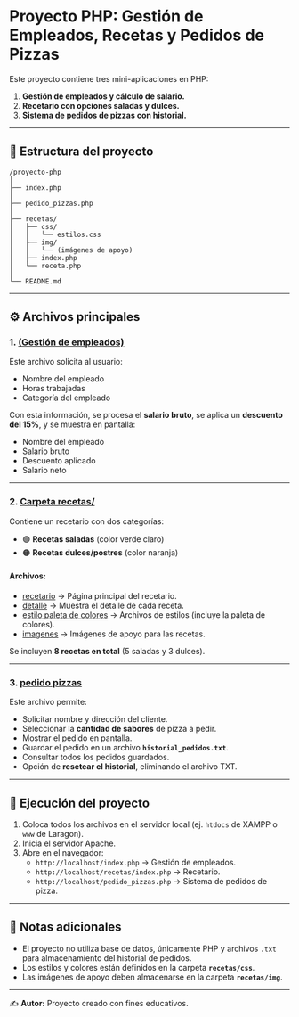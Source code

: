 # Proyecto PHP: Gestión de Empleados, Recetas y Pedidos de Pizzas

Este proyecto contiene tres mini-aplicaciones en PHP:  
1. **Gestión de empleados y cálculo de salario.**  
2. **Recetario con opciones saladas y dulces.**  
3. **Sistema de pedidos de pizzas con historial.**

---

## 📂 Estructura del proyecto

```
/proyecto-php
│
├── index.php
│
├── pedido_pizzas.php
│
├── recetas/
│   ├── css/
│   │   └── estilos.css
│   ├── img/
│   │   └── (imágenes de apoyo)
│   ├── index.php
│   └── receta.php
│
└── README.md
```

---

## ⚙️ Archivos principales

### 1. [(Gestión de empleados)](./index.php)

Este archivo solicita al usuario:  
- Nombre del empleado  
- Horas trabajadas  
- Categoría del empleado  

Con esta información, se procesa el **salario bruto**, se aplica un **descuento del 15%**, y se muestra en pantalla:  

- Nombre del empleado  
- Salario bruto  
- Descuento aplicado  
- Salario neto  

---

### 2. [Carpeta recetas/](./recetas/)

Contiene un recetario con dos categorías:  

- 🟢 **Recetas saladas** (color verde claro)  
- 🟠 **Recetas dulces/postres** (color naranja)  

#### Archivos:
- [recetario](./index.php) → Página principal del recetario.  
- [detalle](./receta.php) → Muestra el detalle de cada receta.  
- [estilo paleta de colores](./css/) → Archivos de estilos (incluye la paleta de colores).  
- [imagenes](./img/) → Imágenes de apoyo para las recetas.  

Se incluyen **8 recetas en total** (5 saladas y 3 dulces).  

---

### 3. [pedido pizzas](./pedido_pizzas.php)

Este archivo permite:  
- Solicitar nombre y dirección del cliente.  
- Seleccionar la **cantidad de sabores** de pizza a pedir.  
- Mostrar el pedido en pantalla.  
- Guardar el pedido en un archivo **`historial_pedidos.txt`**.  
- Consultar todos los pedidos guardados.  
- Opción de **resetear el historial**, eliminando el archivo TXT.  

---

## 🚀 Ejecución del proyecto

1. Coloca todos los archivos en el servidor local (ej. `htdocs` de XAMPP o `www` de Laragon).  
2. Inicia el servidor Apache.  
3. Abre en el navegador:  
   - `http://localhost/index.php` → Gestión de empleados.  
   - `http://localhost/recetas/index.php` → Recetario.  
   - `http://localhost/pedido_pizzas.php` → Sistema de pedidos de pizza.  

---

## 📝 Notas adicionales

- El proyecto no utiliza base de datos, únicamente PHP y archivos `.txt` para almacenamiento del historial de pedidos.  
- Los estilos y colores están definidos en la carpeta **`recetas/css`**.  
- Las imágenes de apoyo deben almacenarse en la carpeta **`recetas/img`**.  

---

✍️ **Autor:** Proyecto creado con fines educativos.  
